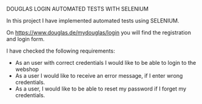DOUGLAS LOGIN AUTOMATED TESTS WITH SELENIUM

In this project I have implemented automated tests using SELENIUM.

On https://www.douglas.de/mydouglas/login you will find the registration and login form. 

I have checked the following requirements:

- As an user with correct credentials I would like to be able to login to the webshop
- As a user I would like to receive an error message, if I enter wrong credentials.
- As a user, I would like to be able to reset my password if I forget my credentials.